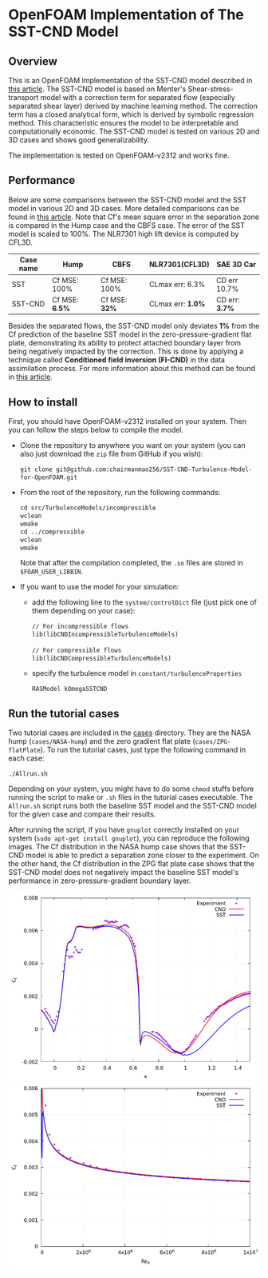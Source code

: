 # OpenFOAM Implementation of The SST-CND Model 
## Overview
This is an OpenFOAM Implementation of the SST-CND model described in [this article](https://arxiv.org/ftp/arxiv/papers/2402/2402.16355.pdf). The SST-CND model is based on Menter's Shear-stress-transport model with a correction term for separated flow (especially separated shear layer) derived by machine learning method. The correction term has a closed analytical form, which is derived by symbolic regression method. This characteristic ensures the model to be interpretable and computationally economic. The SST-CND model is tested on various 2D and 3D cases and shows good generalizability.

The implementation is tested on OpenFOAM-v2312 and works fine.

## Performance
Below are some comparisons between the SST-CND model and the SST model in various 2D and 3D cases. More detailed comparisons can be found in [this article](https://arxiv.org/ftp/arxiv/papers/2402/2402.16355.pdf). Note that Cf's mean square error in the separation zone is compared in the Hump case and the CBFS case. The error of the SST model is scaled to 100%. The NLR7301 high lift device is computed by CFL3D.

| Case name| Hump | CBFS | NLR7301(CFL3D)| SAE 3D Car
| --       | --   |  --  | -- | -- |
| SST      | Cf MSE: 100%| Cf MSE: 100% | CLmax err: 6.3% | CD err 10.7%
| SST-CND  | Cf MSE: **6.5%**| Cf MSE: **32%**  | CLmax err: **1.0%** | CD err: **3.7%**

Besides the separated flows, the SST-CND model only deviates  **1%** from the Cf prediction of the baseline SST model in the zero-pressure-gradient flat plate, demonstrating its ability to protect attached boundary layer from being negatively impacted by the correction. This is done by applying a technique called **Conditioned field inversion (FI-CND)** in the data assimilation process. For more information about this method can be found in [this article](https://arxiv.org/ftp/arxiv/papers/2402/2402.16355.pdf).

## How to install
First, you should have OpenFOAM-v2312 installed on your system. Then you can follow the steps below to compile the model.

* Clone the repository to anywhere you want on your system (you can also just download the `zip` file from GitHub if you wish):
    ```
    git clone git@github.com:chairmanmao256/SST-CND-Turbulence-Model-for-OpenFOAM.git
    ```

* From the root of the repository, run the following commands:
    ```
    cd src/TurbulenceModels/incompressible
    wclean
    wmake
    cd ../compressible
    wclean
    wmake
    ```
    Note that after the compilation completed, the `.so` files are stored in `$FOAM_USER_LIBBIN`.
* If you want to use the model for your simulation:
    * add the following line to the `system/controlDict` file (just pick one of them depending on your case):
        ```
        // For incompressible flows
        lib(libCNDIncompressibleTurbulenceModels)

        // For compressible flows
        lib(libCNDCompressibleTurbulenceModels)
        ```
    * specify the turbulence model in `constant/turbulenceProperties`
        ```
        RASModel kOmegaSSTCND
        ```

## Run the tutorial cases
Two tutorial cases are included in the [cases](./cases) directory. They are the NASA hump (`cases/NASA-hump`) and the zero gradient flat plate (`cases/ZPG-flatPlate`). To run the tutorial cases, just type the following command in each case:
```shell
./Allrun.sh
```
Depending on your system, you might have to do some `chmod` stuffs before running the script to make or `.sh` files in the tutorial cases executable. The `Allrun.sh` script runs both the baseline SST model and the SST-CND model for the given case and compare their results.

After running the script, if you have `gnuplot` correctly installed on your system (`sudo apt-get install gnuplot`), you can reproduce the following images. The Cf distribution in the NASA hump case shows that the SST-CND model is able to predict a separation zone closer to the experiment. On the other hand, the Cf distribution in the ZPG flat plate case shows that the SST-CND model does not negatively impact the baseline SST model's performance in zero-pressure-gradient boundary layer.

![HumpCf](./Figures/Hump-Cf.png)
![ZPGCf](./Figures/ZPG-Cf.png)